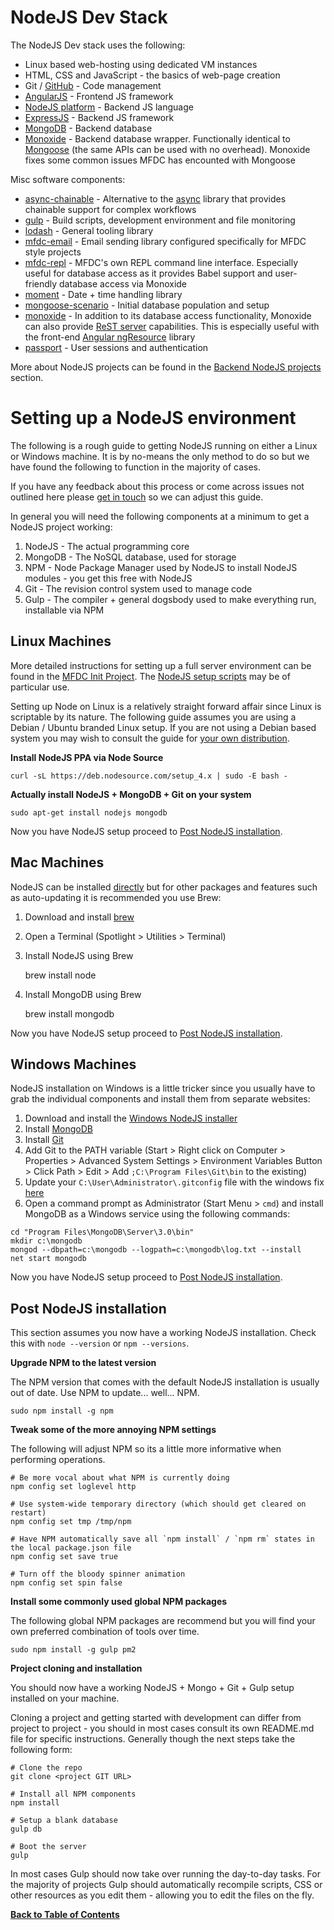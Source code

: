 NodeJS Dev Stack
================
The NodeJS Dev stack uses the following:

* Linux based web-hosting using dedicated VM instances
* HTML, CSS and JavaScript - the basics of web-page creation
* Git / [GitHub](https://github.com) - Code management
* [AngularJS](http://angularjs.org) - Frontend JS framework
* [NodeJS platform](http://nodejs.org) - Backend JS language
* [ExpressJS](http://expressjs.com) - Backend JS framework
* [MongoDB](https://www.mongodb.org) - Backend database
* [Monoxide](https://github.com/hash-bang/Monoxide) - Backend database wrapper. Functionally identical to [Mongoose](http://mongoosejs.com) (the same APIs can be used with no overhead). Monoxide fixes some common issues MFDC has encounted with Mongoose


Misc software components:

* [async-chainable](https://github.com/hash-bang/async-chainable) - Alternative to the [async](https://github.com/caolan/async) library that provides chainable support for complex workflows
* [gulp](http://gulpjs.com) - Build scripts, development environment and file monitoring
* [lodash](http://lodash.com) - General tooling library
* [mfdc-email](https://github.com/MomsFriendlyDevCo/mfdc-email) - Email sending library configured specifically for MFDC style projects
* [mfdc-repl](https://github.com/MomsFriendlyDevCo/mfdc-repl) - MFDC's own REPL command line interface. Especially useful for database access as it provides Babel support and user-friendly database access via Monoxide
* [moment](http://momentjs.com) - Date + time handling library
* [mongoose-scenario](https://github.com/hash-bang/Node-Mongoose-Scenario) - Initial database population and setup
* [monoxide](https://github.com/hash-bang/Monoxide) - In addition to its database access functionality, Monoxide can also provide [ReST server](https://github.com/hash-bang/Monoxide#rest-server) capabilities. This is especially useful with the front-end [Angular ngResource](https://docs.angularjs.org/api/ngResource) library
* [passport](http://passportjs.org) - User sessions and authentication

More about NodeJS projects can be found in the [Backend NodeJS projects](style-node.md) section.


Setting up a NodeJS environment
===============================
The following is a rough guide to getting NodeJS running on either a Linux or Windows machine. It is by no-means the only method to do so but we have found the following to function in the majority of cases.

If you have any feedback about this process or come across issues not outlined here please [get in touch](mailto:matt@mfdc.biz) so we can adjust this guide.


In general you will need the following components at a minimum to get a NodeJS project working:

1. NodeJS - The actual programming core
2. MongoDB - The NoSQL database, used for storage
3. NPM - Node Package Manager used by NodeJS to install NodeJS modules - you get this free with NodeJS
4. Git - The revision control system used to manage code
5. Gulp - The compiler + general dogsbody used to make everything run, installable via NPM


Linux Machines
--------------
More detailed instructions for setting up a full server environment can be found in the [MFDC Init Project](https://github.com/MomsFriendlyDevCo/Init). The [NodeJS setup scripts](https://github.com/MomsFriendlyDevCo/Init/blob/master/020-node) may be of particular use.

Setting up Node on Linux is a relatively straight forward affair since Linux is scriptable by its nature. The following guide assumes you are using a Debian / Ubuntu branded Linux setup. If you are not using a Debian based system you may wish to consult the guide for [your own distribution](https://nodejs.org/en/download/package-manager).


**Install NodeJS PPA via Node Source**

	curl -sL https://deb.nodesource.com/setup_4.x | sudo -E bash -


**Actually install NodeJS + MongoDB + Git on your system**

	sudo apt-get install nodejs mongodb

Now you have NodeJS setup proceed to [Post NodeJS installation](#post-nodejs-installation).


Mac Machines
----------------
NodeJS can be installed [directly](https://nodejs.org/en/download/) but for other packages and features such as auto-updating it is recommended you use Brew:

1. Download and install [brew](http://brew.sh)
2. Open a Terminal (Spotlight > Utilities > Terminal)
3. Install NodeJS using Brew

	brew install node

4. Install MongoDB using Brew

	brew install mongodb

Now you have NodeJS setup proceed to [Post NodeJS installation](#post-nodejs-installation).


Windows Machines
----------------
NodeJS installation on Windows is a little tricker since you usually have to grab the individual components and install them from separate websites:

1. Download and install the [Windows NodeJS installer](https://nodejs.org/en/download)
2. Install [MongoDB](https://www.mongodb.org/downloads)
3. Install [Git](https://git-scm.com/downloads)
4. Add Git to the PATH variable (Start > Right click on Computer > Properties > Advanced System Settings > Environment Variables Button > Click Path > Edit > Add `;C:\Program Files\Git\bin` to the existing)
5. Update your `C:\User\Administrator\.gitconfig` file with the windows fix [here](http://stackoverflow.com/a/32080571/1295040)
6. Open a command prompt as Administrator (Start Menu > `cmd`) and install MongoDB as a Windows service using the following commands:

```
cd "Program Files\MongoDB\Server\3.0\bin"
mkdir c:\mongodb
mongod --dbpath=c:\mongodb --logpath=c:\mongodb\log.txt --install
net start mongodb
```

Now you have NodeJS setup proceed to [Post NodeJS installation](#post-nodejs-installation).


Post NodeJS installation
------------------------
This section assumes you now have a working NodeJS installation. Check this with `node --version` or `npm --versions`.


**Upgrade NPM to the latest version**

The NPM version that comes with the default NodeJS installation is usually out of date. Use NPM to update... well... NPM.

	sudo npm install -g npm


**Tweak some of the more annoying NPM settings**

The following will adjust NPM so its a little more informative when performing operations.

	# Be more vocal about what NPM is currently doing
	npm config set loglevel http

	# Use system-wide temporary directory (which should get cleared on restart)
	npm config set tmp /tmp/npm

	# Have NPM automatically save all `npm install` / `npm rm` states in the local package.json file
	npm config set save true

	# Turn off the bloody spinner animation
	npm config set spin false



**Install some commonly used global NPM packages**

The following global NPM packages are recommend but you will find your own preferred combination of tools over time.

	sudo npm install -g gulp pm2


**Project cloning and installation**

You should now have a working NodeJS + Mongo + Git + Gulp setup installed on your machine.

Cloning a project and getting started with development can differ from project to project - you should in most cases consult its own README.md file for specific instructions. Generally though the next steps take the following form:

	# Clone the repo
	git clone <project GIT URL>

	# Install all NPM components
	npm install

	# Setup a blank database
	gulp db

	# Boot the server
	gulp

In most cases Gulp should now take over running the day-to-day tasks. For the majority of projects Gulp should automatically recompile scripts, CSS or other resources as you edit them - allowing you to edit the files on the fly.


**[Back to Table of Contents](README.md)**
